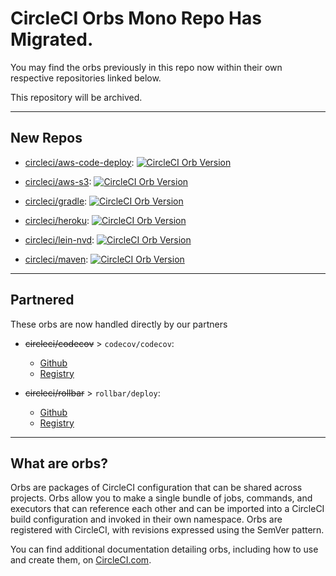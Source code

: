 # CircleCI Orbs Mono Repo Has Migrated.
You may find the orbs previously in this repo now within their own respective repositories linked below. 

This repository will be archived.

---

## New Repos

- [circleci/aws-code-deploy](https://github.com/CircleCI-Public/aws-code-deploy-orb): [![CircleCI Orb Version](https://img.shields.io/badge/endpoint.svg?url=https://badges.circleci.io/orb/circleci/aws-code-deploy)](https://github.com/CircleCI-Public/aws-code-deploy-orb)
- [circleci/aws-s3](https://github.com/CircleCI-Public/aws-s3-orb): [![CircleCI Orb Version](https://img.shields.io/badge/endpoint.svg?url=https://badges.circleci.io/orb/circleci/aws-s3)](https://github.com/CircleCI-Public/aws-s3-orb)

- [circleci/gradle](https://circleci.com/orbs/registry/orb/circleci/gradle): [![CircleCI Orb Version](https://img.shields.io/badge/endpoint.svg?url=https://badges.circleci.io/orb/circleci/gradle)](https://circleci.com/orbs/registry/orb/circleci/gradle) 

- [circleci/heroku](https://github.com/CircleCI-Public/heroku-orb/): [![CircleCI Orb Version](https://img.shields.io/badge/endpoint.svg?url=https://badges.circleci.io/orb/circleci/heroku)](https://github.com/CircleCI-Public/heroku-orb/)

- [circleci/lein-nvd](CircleCI-Public/lein-nvd_orb): [![CircleCI Orb Version](https://img.shields.io/badge/endpoint.svg?url=https://badges.circleci.io/orb/circleci/lein-nvd)](CircleCI-Public/lein-nvd_orb)

- [circleci/maven](https://github.com/CircleCI-Public/maven-orb/): [![CircleCI Orb Version](https://img.shields.io/badge/endpoint.svg?url=https://badges.circleci.io/orb/circleci/maven)](https://github.com/CircleCI-Public/maven-orb/)

---
## Partnered
These orbs are now handled directly by our partners

- ~~circleci/codecov~~ > `codecov/codecov`: 
  - [Github](https://github.com/codecov/codecov-circleci-orb)
  - [Registry](https://circleci.com/orbs/registry/orb/codecov/codecov)

- ~~circleci/rollbar~~ > `rollbar/deploy`: 
  - [Github](https://github.com/rollbar/rollbar-orb/tree/master/src/rollbar)
  - [Registry](https://circleci.com/orbs/registry/orb/rollbar/deploy)

---

## What are orbs?

Orbs are packages of CircleCI configuration that can be shared across projects. Orbs allow you to make a single bundle of jobs, commands, and executors that can reference each other and can be imported into a CircleCI build configuration and invoked in their own namespace. Orbs are registered with CircleCI, with revisions expressed using the SemVer pattern.

You can find additional documentation detailing orbs, including how to use and create them, on [CircleCI.com](https://circleci.com/docs/2.0/orb-intro/).
